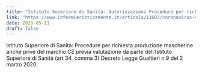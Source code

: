 ```yaml
---
title: "Istituto Superiore di Sanità: Autorizzazioni Procedure per richiesta produzione mascherine"
link: "https://www.infermieristicamente.it/articolo/11603/coronavirus-vademecum-mascherine-ffp1---ffp2---ffp3:-che-differenza-ce"
date: 2020-05-11
draft: false
---
```


Istituto Superiore di Sanità: Procedure per richiesta produzione mascherine anche prive del marchio CE previa valutazione da parte dell’Istituto Superiore di Sanità (art 34, comma 3) Decreto Legge Gualtieri n.9 del 2 marzo 2020.